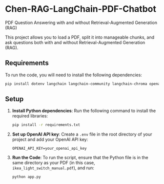 # Chen-RAG-LangChain-PDF-Chatbot
PDF Question Answering with and without Retrieval-Augmented Generation (RAG)

This project allows you to load a PDF, split it into manageable chunks, and ask questions both with and without Retrieval-Augmented Generation (RAG).

## Requirements

To run the code, you will need to install the following dependencies:

```bash
pip install dotenv langchain langchain-community langchain-chroma openai
```

## Setup

1. **Install Python dependencies**:
   Run the following command to install the required libraries:
   ```bash
   pip install -r requirements.txt
   ```

2. **Set up OpenAI API key**:
   Create a `.env` file in the root directory of your project and add your OpenAI API key:
   ```
   OPENAI_API_KEY=your_openai_api_key
   ```

3. **Run the Code**:
   To run the script, ensure that the Python file is in the same directory as your PDF (in this case, `ikea_light_switch_manual.pdf`), and run:
   
   ```bash
   python app.py
   ```
